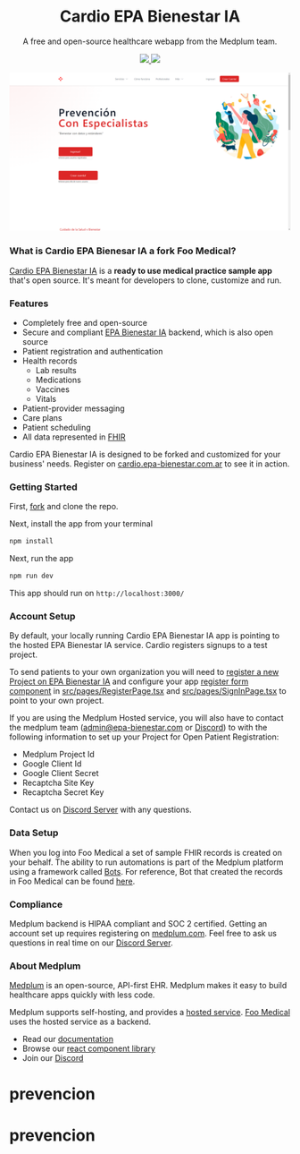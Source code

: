 <h1 align="center">Cardio EPA Bienestar IA</h1>
<p align="center">A free and open-source healthcare webapp from the Medplum team.</p>
<p align="center">
  <a href="https://github.com/medplum/foomedical/actions">
    <img src="https://github.com/medplum/foomedical/actions/workflows/build.yml/badge.svg" />
  </a>
  <a href="https://github.com/medplum/foomedical/blob/main/LICENSE.txt">
    <img src="https://img.shields.io/badge/license-Apache-blue.svg" />
  </a>
</p>

![Cardio EPA Bienestar IA Screenshot](screenshot.png)

### What is Cardio EPA Bienesar IA a fork Foo Medical?

[Cardio EPA Bienestar IA](https://cardio.epa-bienestar.com.ar/) is a **ready to use medical practice sample app** that's open source. It's meant for developers to clone, customize and run.

### Features

- Completely free and open-source
- Secure and compliant [EPA Bienestar IA](https://app.epa-bienestar.com.ar) backend, which is also open source
- Patient registration and authentication
- Health records
  - Lab results
  - Medications
  - Vaccines
  - Vitals
- Patient-provider messaging
- Care plans
- Patient scheduling
- All data represented in [FHIR](https://hl7.org/FHIR/)

Cardio EPA Bienestar IA is designed to be forked and customized for your business' needs. Register on [cardio.epa-bienestar.com.ar](https://cardio.epa-bienestar.com.ar/) to see it in action.

### Getting Started

First, [fork](https://github.com/medplum/drdalessandro/cardio/fork) and clone the repo.

Next, install the app from your terminal

```bash
npm install
```

Next, run the app

```bash
npm run dev
```

This app should run on `http://localhost:3000/`

### Account Setup

By default, your locally running Cardio EPA Bienestar IA app is pointing to the hosted EPA Bienestar IA service. Cardio registers signups to a test project.

To send patients to your own organization you will need to [register a new Project on EPA Bienestar IA](https://docs.medplum.com/tutorials/app/register) and configure your app [register form component](https://docs.medplum.com/storybook/index.html?path=/docs/medplum-registerform--basic) in [src/pages/RegisterPage.tsx](https://github.com/medplum/foomedical/blob/main/src/pages/RegisterPage.tsx#L23-L29) and [src/pages/SignInPage.tsx](https://github.com/medplum/foomedical/blob/221dda547b977205cf185131f592fb937535148a/src/pages/SignInPage.tsx#L22-L26) to point to your own project.

If you are using the Medplum Hosted service, you will also have to contact the medplum team ([admin@epa-bienestar.com](mailto:admin@epa-bienestar.com) or [Discord](https://discord.gg/UBAWwvrVeN])) to with the following information to set up your Project for Open Patient Registration:

- Medplum Project Id
- Google Client Id
- Google Client Secret
- Recaptcha Site Key
- Recaptcha Secret Key

Contact us on [Discord Server](https://discord.gg/UBAWwvrVeN) with any questions.

### Data Setup

When you log into Foo Medical a set of sample FHIR records is created on your behalf. The ability to run automations is part of the Medplum platform using a framework called [Bots](https://docs.medplum.com/app/bots). For reference, Bot that created the records in Foo Medical can be found [here](https://github.com/medplum/medplum-demo-bots/blob/main/src/examples/sample-account-setup.ts).

### Compliance

Medplum backend is HIPAA compliant and SOC 2 certified. Getting an account set up requires registering on [medplum.com](https://www.medplum.com/). Feel free to ask us questions in real time on our [Discord Server](https://discord.gg/UBAWwvrVeN).

### About Medplum

[Medplum](https://www.medplum.com/) is an open-source, API-first EHR. Medplum makes it easy to build healthcare apps quickly with less code.

Medplum supports self-hosting, and provides a [hosted service](https://app.medplum.com/). [Foo Medical](https://foomedical.com/) uses the hosted service as a backend.

- Read our [documentation](https://docs.medplum.com/)
- Browse our [react component library](https://docs.medplum.com/storybook/index.html?)
- Join our [Discord](https://discord.gg/UBAWwvrVeN)
# prevencion
# prevencion
